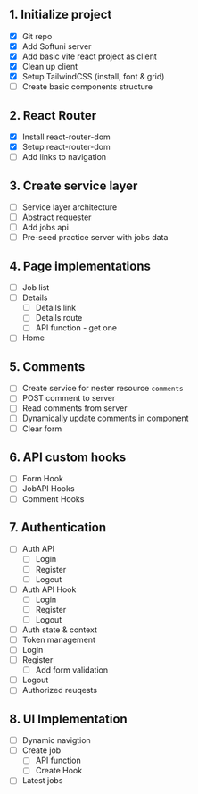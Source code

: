 ## 1. Initialize project
- [x] Git repo
- [x] Add Softuni server
- [x] Add basic vite react project as client
- [x] Clean up client
- [x] Setup TailwindCSS (install, font & grid)
- [ ] Create basic components structure

## 2. React Router
- [x] Install react-router-dom
- [x] Setup react-router-dom
- [ ] Add links to navigation

## 3. Create service layer
- [ ] Service layer architecture
- [ ] Abstract requester
- [ ] Add jobs api
- [ ] Pre-seed practice server with jobs data

## 4. Page implementations
- [ ] Job list
- [ ] Details
  - [ ] Details link
  - [ ] Details route
  - [ ] API function - get one
- [ ] Home

## 5. Comments
- [ ] Create service for nester resource `comments`
- [ ] POST comment to server
- [ ] Read comments from server
- [ ] Dynamically update comments in component
- [ ] Clear form

## 6. API custom hooks
- [ ] Form Hook
- [ ] JobAPI Hooks
- [ ] Comment Hooks

## 7. Authentication
- [ ] Auth API
  - [ ] Login
  - [ ] Register
  - [ ] Logout
- [ ] Auth API Hook
  - [ ] Login
  - [ ] Register
  - [ ] Logout
- [ ] Auth state & context
- [ ] Token management
- [ ] Login
- [ ] Register
  - [ ] Add form validation
- [ ] Logout
- [ ] Authorized reuqests

## 8. UI Implementation
- [ ] Dynamic navigtion
- [ ] Create job
  - [ ] API function
  - [ ] Create Hook
- [ ] Latest jobs